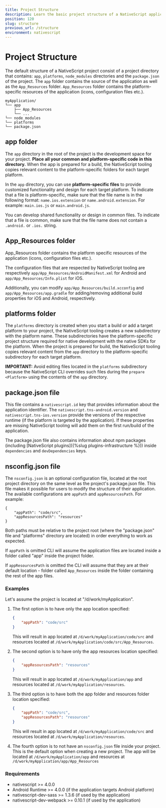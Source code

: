 ```yaml
---
title: Project Structure
description: Learn the basic project structure of а NativeScript application - app, app resources, platforms
position: 120
slug: structure
previous_url: /structure
environment: nativescript
---
```


# Project Structure

The default structure of a NativeScript project consist of a project directory that contains: `app`, `platforms`, `node_modules` directories and the `package.json` of the project. The `app` folder contains the source of the application as well as the `App_Resources` folder. `App_Resources` folder contains the platform-specific resources of the application (icons, configuration files etc.).
```
myApplication/
└── app
    ├── App_Resources
    └── ...
└── node_modules
└── platforms
└── package.json
```

## **app** folder

The `app` directory in the root of the project is the development space for your project. **Place all your common and platform-specific code in this directory.** When the app is prepared for a build, the NativeScript tooling copies relevant content to the platform-specific folders for each target platform.

In the `app` directory, you can use **platform-specific files** to provide customized functionality and design for each target platform. To indicate that a file is platform-specific, make sure that the file name is in the following format: `name.ios.extension` or `name.android.extension`. For example: `main.ios.js` or `main.android.js`.

You can develop shared functionality or design in common files. To indicate that a file is common, make sure that the file name does not contain a `.android.` or `.ios.` string.

## **App_Resources** folder

App_Resources folder contains the platform specific resources of the application (icons, configuration files etc.).

The configuration files that are respected by NativeScript tooling are respectively `app/App_Resources/AndroidManifest.xml` for Android and `app/App_Resources/Info.plist` for iOS.

Additionally, you can modify `app/App_Resources/build.xcconfig` and `app/App_Resources/app.gradle` for adding/removing additional build properties for iOS and Android, respectively.

## **platforms** folder

The `platforms` directory is created when you start a build or add a target platform to your project, the NativeScript tooling creates a new subdirectory with the platform name. These subdirectories have the platform-specific project structure required for native development with the native SDKs for the platform. When the project is prepared for build, the NativeScript tooling copies relevant content from the `app` directory to the platform-specific subdirectory for each target platform.

**IMPORTANT:** Avoid editing files located in the `platforms` subdirectory because the NativeScript CLI overrides such files during the `prepare <Platform>` using the contents of the `app` directory.

## **package.json** file

This file contains a `nativescript.id` key that provides information about the application identifier. The `nativescript.tns-android.version` and `nativescript.tns-ios.version` provide the versions of the respective runtime (if the platform is targeted by the application). If these properties are missing NativeScript tooling will add them on the first run/build of the application.

The package.json file also contains information about npm packages (including [NativeScript plugins]({%slug plugins-infrastructure %})) inside `dependencies` and `devDependencies` keys.

## **nsconfig.json** file

The `nsconfig.json` is an optional configuration file, located at the root project directory on the same level as the project's package.json file. This file makes it possible for users to modify the structure of their application. The available configurations are `appPath` and `appResourcesPath`. For example:

```
{
    "appPath": "code/src",
    "appResourcesPath": "resources"
}
```

Both paths must be relative to the project root (where the "package.json" file and "platforms" directory are located) in order everything to work as expected.

If `appPath` is omitted CLI will assume the application files are located inside a folder called "app" inside the project folder.

If `appResourcesPath` is omitted the CLI will assume that they are at their default location - folder called `App_Resources` inside the folder containing the rest of the app files.

### Examples
Let's assume the project is located at "/d/work/myApplication".

1. The first option is to have only the app location specified:
    ```JSON
    {
        "appPath": "code/src"
    }
    ```
    This will result in app located at `/d/work/myApplication/code/src` and resources located at `/d/work/myApplication/code/src/App_Resources`.

2. The second option is to have only the app resources location specified:
    ```JSON
    {
        "appResourcesPath": "resources"
    }
    ```
    This will result in app located at `/d/work/myApplication/app` and resources located at `/d/work/myApplication/resources`.

3. The third option is to have both the app folder and resources folder location specified:
    ```JSON
    {
        "appPath": "code/src",
        "appResourcesPath": "resources"
    }
    ```
    This will result in app located at `/d/work/myApplication/code/src` and resources located at `/d/work/myApplication/resources`.

4. The fourth option is to not have an `nsconfig.json` file inside your project. This is the default option when creating a new project. Тhe app will be located at `/d/work/myApplication/app` and resources at `/d/work/myApplication/app/App_Resources`

### Requirements

* nativescript >= 4.0.0
* Android Runtime >= 4.0.0 (if the application targets Android platform)
* nativescript-dev-sass >= 1.3.6 (if used by the application)
* nativescript-dev-webpack >= 0.10.1 (if used by the application)
